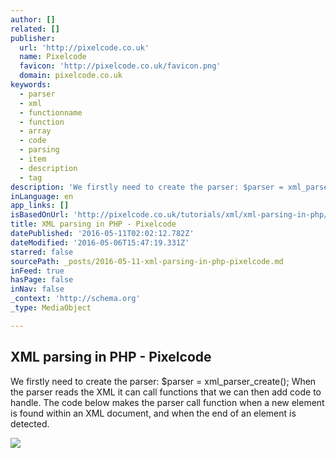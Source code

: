 ```yaml
---
author: []
related: []
publisher:
  url: 'http://pixelcode.co.uk'
  name: Pixelcode
  favicon: 'http://pixelcode.co.uk/favicon.png'
  domain: pixelcode.co.uk
keywords:
  - parser
  - xml
  - functionname
  - function
  - array
  - code
  - parsing
  - item
  - description
  - tag
description: 'We firstly need to create the parser: $parser = xml_parser_create(); When the parser reads the XML it can call functions that we can then add code to handle. The code below makes the parser call function when a new element is found within an XML document, and when the end of an element is detected.'
inLanguage: en
app_links: []
isBasedOnUrl: 'http://pixelcode.co.uk/tutorials/xml/xml-parsing-in-php/'
title: XML parsing in PHP - Pixelcode
datePublished: '2016-05-11T02:02:12.782Z'
dateModified: '2016-05-06T15:47:19.331Z'
starred: false
sourcePath: _posts/2016-05-11-xml-parsing-in-php-pixelcode.md
inFeed: true
hasPage: false
inNav: false
_context: 'http://schema.org'
_type: MediaObject

---
```

<article style=""><h1>XML parsing in PHP - Pixelcode</h1><p>We firstly need to create the parser: $parser = xml_parser_create(); When the parser reads the XML it can call functions that we can then add code to handle. The code below makes the parser call function when a new element is found within an XML document, and when the end of an element is detected.</p><img src="http://pixelcode.co.uk/icon.png" /></article>